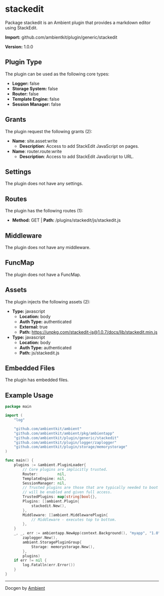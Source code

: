 # stackedit

Package stackedit is an Ambient plugin that provides a markdown editor using StackEdit.

**Import:** github.com/ambientkit/plugin/generic/stackedit

**Version:** 1.0.0

## Plugin Type

The plugin can be used as the following core types:

- **Logger:** false
- **Storage System:** false
- **Router:** false
- **Template Engine:** false
- **Session Manager:** false

## Grants

The plugin request the following grants (2):

- **Name**: site.asset:write
  - **Description**: Access to add StackEdit JavaScript on pages.
- **Name**: router.route:write
  - **Description**: Access to add StackEdit JavaScript to URL.

## Settings

The plugin does not have any settings.

## Routes

The plugin has the following routes (1):
  - **Method:** GET | **Path:** /plugins/stackedit/js/stackedit.js

## Middleware

The plugin does not have any middleware.

## FuncMap

The plugin does not have a FuncMap.

## Assets

The plugin injects the following assets (2):

  - **Type:** javascript
    - **Location:** body
    - **Auth Type:** authenticated
    - **External:** true
    - **Path:** https://unpkg.com/stackedit-js@1.0.7/docs/lib/stackedit.min.js
  - **Type:** javascript
    - **Location:** body
    - **Auth Type:** authenticated
    - **Path:** js/stackedit.js

## Embedded Files

The plugin has embedded files.

## Example Usage

```go
package main

import (
	"log"

	"github.com/ambientkit/ambient"
	"github.com/ambientkit/ambient/pkg/ambientapp"
	"github.com/ambientkit/plugin/generic/stackedit"
	"github.com/ambientkit/plugin/logger/zaplogger"
	"github.com/ambientkit/plugin/storage/memorystorage"
)

func main() {
	plugins := &ambient.PluginLoader{
		// Core plugins are implicitly trusted.
		Router:         nil,
		TemplateEngine: nil,
		SessionManager: nil,
		// Trusted plugins are those that are typically needed to boot so they
		// will be enabled and given full access.
		TrustedPlugins: map[string]bool{},
		Plugins: []ambient.Plugin{
			stackedit.New(),
		},
		Middleware: []ambient.MiddlewarePlugin{
			// Middleware - executes top to bottom.
		},
	}
	_, _, err := ambientapp.NewApp(context.Background(), "myapp", "1.0",
		zaplogger.New(),
		ambient.StoragePluginGroup{
			Storage: memorystorage.New(),
		},
		plugins)
	if err != nil {
		log.Fatalln(err.Error())
	}
}
```

---

Docgen by [Ambient](https://ambientkit.github.io)